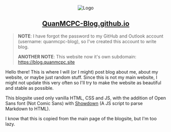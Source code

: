 <p align="center">
    <img src="https://quanmcpc-blog.github.io/logo.png" alt="Logo">
</p>
<p align="center">
    <a href="https://quanmcpc-blog.github.io">
        <h2 align="center">QuanMCPC-Blog.github.io</h2>
    </a>
</p>

> **NOTE**: I have forgot the password to my GitHub and Outlook account (username: quanmcpc-blog), so I've created this account to write blog.
> 
> **ANOTHER NOTE**: This website now it's own subdomain: <https://blog.quanmcpc.site>

Hello there! This is where I will (or I might) post blog about me, about my website, or maybe just random stuff. Since this is not my main website, I might not update this very often so I'll try to make the website as beautiful and stable as possible.

This blogsite used only vanilla HTML, CSS and JS, with the addition of Open Sans font (Not Comic Sans) with [Showdown](https://github.com/showdownjs/showdown) (A JS script to parse Markdown to HTML).

I know that this is copied from the main page of the blogsite, but I'm too lazy.

